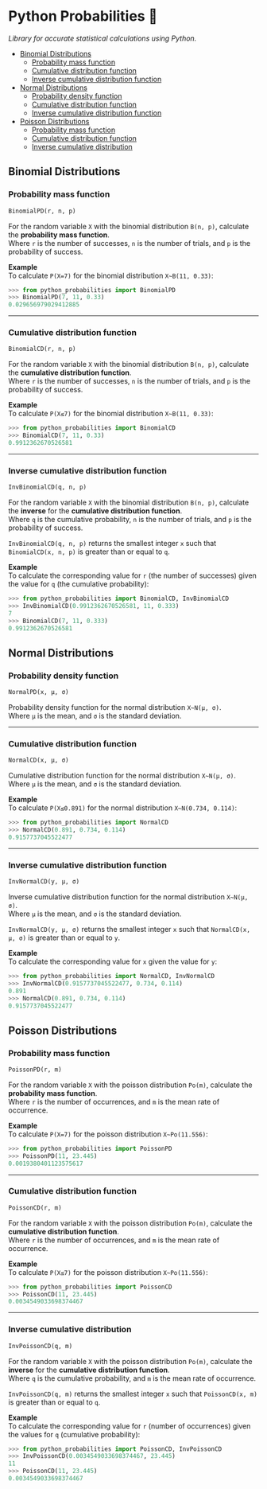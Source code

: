 # Python Probabilities 🐍
*Library for accurate statistical calculations using Python.*

- [Binomial Distributions](#binomial-distributions)
  - [Probability mass function](#probability-mass-function)
  - [Cumulative distribution function](#cumulative-distribution-function)
  - [Inverse cumulative distribution function](#inverse-cumulative-distribution-function)
- [Normal Distributions](#normal-distributions)
  - [Probability density function](#probability-density-function)
  - [Cumulative distribution function](#cumulative-distribution-function-1)
  - [Inverse cumulative distribution function](#inverse-cumulative-distribution-function-1)
- [Poisson Distributions](#poisson-distributions)
  - [Probability mass function](#probability-mass-function-1)
  - [Cumulative distribution function](#cumulative-distribution-function-2)
  - [Inverse cumulative distribution](#inverse-cumulative-distribution)

## Binomial Distributions
### Probability mass function
```python
BinomialPD(r, n, p)
```
For the random variable `X` with the binomial distribution `B(n, p)`, calculate the **probability mass function**.\
Where `r` is the number of successes, `n` is the number of trials, and `p` is the probability of success.

**Example**\
To calculate `P(X=7)` for the binomial distribution `X~B(11, 0.33)`:
```python
>>> from python_probabilities import BinomialPD
>>> BinomialPD(7, 11, 0.33)
0.029656979029412885
```
---
### Cumulative distribution function
```python
BinomialCD(r, n, p)
```
For the random variable `X` with the binomial distribution `B(n, p)`, calculate the **cumulative distribution function**.\
Where `r` is the number of successes, `n` is the number of trials, and `p` is the probability of success.

**Example**\
To calculate `P(X≤7)` for the binomial distribution `X~B(11, 0.33)`:
```python
>>> from python_probabilities import BinomialCD
>>> BinomialCD(7, 11, 0.33)
0.9912362670526581
```
---
### Inverse cumulative distribution function
```python
InvBinomialCD(q, n, p)
```
For the random variable `X` with the binomial distribution `B(n, p)`, calculate the **inverse** for the **cumulative distribution function**.\
Where `q` is the cumulative probability, `n` is the number of trials, and `p` is the probability of success.

`InvBinomialCD(q, n, p)` returns the smallest integer `x` such that `BinomialCD(x, n, p)` is greater than or equal to `q`.

**Example**\
To calculate the corresponding value for `r` (the number of successes) given the value for `q` (the cumulative probability):
```python
>>> from python_probabilities import BinomialCD, InvBinomialCD
>>> InvBinomialCD(0.9912362670526581, 11, 0.333)
7
>>> BinomialCD(7, 11, 0.333)
0.9912362670526581
```

## Normal Distributions
### Probability density function
```python
NormalPD(x, µ, σ)
```
Probability density function for the normal distribution `X~N(µ, σ)`.\
Where `µ` is the mean, and `σ` is the standard deviation.

---

### Cumulative distribution function
```python
NormalCD(x, µ, σ)
```
Cumulative distribution function for the normal distribution `X~N(µ, σ)`.\
Where `µ` is the mean, and `σ` is the standard deviation.

**Example**\
To calculate `P(X≤0.891)` for the normal distribution `X~N(0.734, 0.114)`:
```python
>>> from python_probabilities import NormalCD
>>> NormalCD(0.891, 0.734, 0.114)
0.9157737045522477
```

---

### Inverse cumulative distribution function
```python
InvNormalCD(y, µ, σ)
```
Inverse cumulative distribution function for the normal distribution `X~N(µ, σ)`.\
Where `µ` is the mean, and `σ` is the standard deviation.

`InvNormalCD(y, µ, σ)` returns the smallest integer `x` such that `NormalCD(x, µ, σ)` is greater than or equal to `y`.

**Example**\
To calculate the corresponding value for `x` given the value for `y`:
```python
>>> from python_probabilities import NormalCD, InvNormalCD
>>> InvNormalCD(0.9157737045522477, 0.734, 0.114)
0.891
>>> NormalCD(0.891, 0.734, 0.114)
0.9157737045522477
```

## Poisson Distributions
### Probability mass function
```python
PoissonPD(r, m)
```
For the random variable `X` with the poisson distribution `Po(m)`, calculate the **probability mass function**.\
Where `r` is the number of occurrences, and `m` is the mean rate of occurrence.

**Example**\
To calculate `P(X=7)` for the poisson distribution `X~Po(11.556)`:
```python
>>> from python_probabilities import PoissonPD
>>> PoissonPD(11, 23.445)
0.0019380401123575617
```
---
### Cumulative distribution function
```python
PoissonCD(r, m)
```
For the random variable `X` with the poisson distribution `Po(m)`, calculate the **cumulative distribution function**.\
Where `r` is the number of occurrences, and `m` is the mean rate of occurrence.

**Example**\
To calculate `P(X≤7)` for the poisson distribution `X~Po(11.556)`:
```python
>>> from python_probabilities import PoissonCD
>>> PoissonCD(11, 23.445)
0.0034549033698374467
```
---
### Inverse cumulative distribution
```python
InvPoissonCD(q, m)
```
For the random variable `X` with the poisson distribution `Po(m)`, calculate the **inverse** for the **cumulative distribution function**.\
Where `q` is the cumulative probability, and `m` is the mean rate of occurrence.

`InvPoissonCD(q, m)` returns the smallest integer `x` such that `PoissonCD(x, m)` is greater than or equal to `q`.

**Example**\
To calculate the corresponding value for `r` (number of occurrences) given the values for `q` (cumulative probability):
```python
>>> from python_probabilities import PoissonCD, InvPoissonCD
>>> InvPoissonCD(0.0034549033698374467, 23.445)
11
>>> PoissonCD(11, 23.445)
0.0034549033698374467
```
